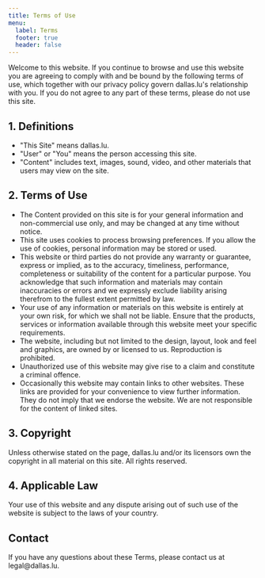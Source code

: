 ```yaml
---
title: Terms of Use
menu:
  label: Terms
  footer: true
  header: false
---
```


Welcome to this website. If you continue to browse and use this website you are agreeing to comply with and be bound by the following terms of use, which together with our privacy policy govern dallas.lu's relationship with you. If you do not agree to any part of these terms, please do not use this site.

## 1. Definitions

* "This Site" means dallas.lu.
* "User" or "You" means the person accessing this site.
* "Content" includes text, images, sound, video, and other materials that users may view on the site.

## 2. Terms of Use

* The Content provided on this site is for your general information and non-commercial use only, and may be changed at any time without notice.
* This site uses cookies to process browsing preferences. If you allow the use of cookies, personal information may be stored or used.
* This website or third parties do not provide any warranty or guarantee, express or implied, as to the accuracy, timeliness, performance, completeness or suitability of the content for a particular purpose. You acknowledge that such information and materials may contain inaccuracies or errors and we expressly exclude liability arising therefrom to the fullest extent permitted by law.
* Your use of any information or materials on this website is entirely at your own risk, for which we shall not be liable. Ensure that the products, services or information available through this website meet your specific requirements.
* The website, including but not limited to the design, layout, look and feel and graphics, are owned by or licensed to us. Reproduction is prohibited.
* Unauthorized use of this website may give rise to a claim and constitute a criminal offence.
* Occasionally this website may contain links to other websites. These links are provided for your convenience to view further information. They do not imply that we endorse the website. We are not responsible for the content of linked sites.

## 3. Copyright

Unless otherwise stated on the page, dallas.lu and/or its licensors own the copyright in all material on this site. All rights reserved.

## 4. Applicable Law

Your use of this website and any dispute arising out of such use of the website is subject to the laws of your country.

## Contact

If you have any questions about these Terms, please contact us at legal&#64;&#100;a&#108;la&#115;.lu.